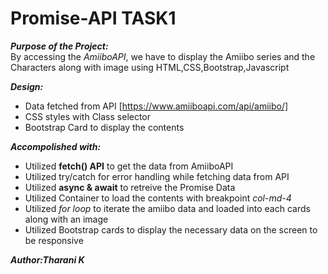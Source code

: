 # Promise-API TASK1

***Purpose of the Project:***   
By accessing the *AmiiboAPI*, we have to display the Amiibo series and the Characters along with image using HTML,CSS,Bootstrap,Javascript

***Design:***   
- Data fetched from API [https://www.amiiboapi.com/api/amiibo/]   
- CSS styles with Class selector   
- Bootstrap Card to display the contents  

***Accompolished with:***
- Utilized **fetch() API** to get the data from AmiiboAPI   
- Utilized try/catch for error handling while fetching data from API
- Utilized **async & await** to retreive the Promise Data 
- Utilized Container to load the contents with breakpoint *col-md-4*   
- Utilized *for loop* to iterate the amiibo data and loaded into each cards along with an image
- Utilized Bootstrap cards to display the necessary data on the screen to be responsive

***Author:Tharani K***   